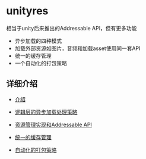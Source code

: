 # unityres

相当于unity后来推出的Addressable API，但有更多功能

* 异步加载的四种模式
* 加载外部资源如图片，音频和加载asset使用同一套API
* 统一的缓存管理
* 一个自动化的打包策略

## 详细介绍

* [介绍](https://stallboy.github.io/unityres/)

* [逻辑层的异步加载处理策略](https://stallboy.github.io/unityres/usage.html)

* [资源管理实现和Addressable API](https://stallboy.github.io/unityres/impl.html)

* [统一的缓存管理](https://stallboy.github.io/unityres/pool.html)

* [自动化的打包策略](https://stallboy.github.io/unityres/pack.html)


